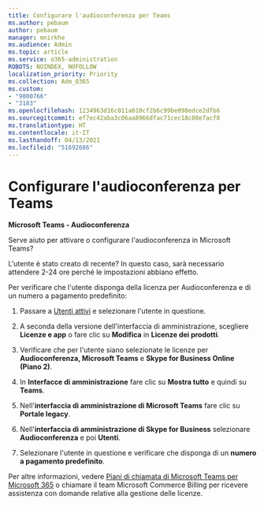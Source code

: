 ```yaml
---
title: Configurare l'audioconferenza per Teams
ms.author: pebaum
author: pebaum
manager: mnirkhe
ms.audience: Admin
ms.topic: article
ms.service: o365-administration
ROBOTS: NOINDEX, NOFOLLOW
localization_priority: Priority
ms.collection: Adm_O365
ms.custom:
- "9000766"
- "3183"
ms.openlocfilehash: 1234963d16c011a010cf2b6c99be098edce2dfb6
ms.sourcegitcommit: ef7ec42aba3c06aa8966dfac71cec18c08e7acf8
ms.translationtype: HT
ms.contentlocale: it-IT
ms.lasthandoff: 04/13/2021
ms.locfileid: "51692686"
---
```

# <a name="setup-audio-conferencing-for-teams"></a>Configurare l'audioconferenza per Teams

**Microsoft Teams - Audioconferenza**

Serve aiuto per attivare o configurare l'audioconferenza in Microsoft Teams?

L'utente è stato creato di recente?  In questo caso, sarà necessario attendere 2-24 ore perché le impostazioni abbiano effetto.

Per verificare che l'utente disponga della licenza per Audioconferenza e di un numero a pagamento predefinito:

1. Passare a [Utenti attivi](https://admin.microsoft.com/Adminportal/Home?source=applauncher#/users) e selezionare l'utente in questione.

2. A seconda della versione dell'interfaccia di amministrazione, scegliere **Licenze e app** o fare clic su **Modifica** in **Licenze dei prodotti**.

3. Verificare che per l'utente siano selezionate le licenze per **Audioconferenza, Microsoft Teams** e **Skype for Business Online (Piano 2)**.

4. In **Interfacce di amministrazione** fare clic su **Mostra tutto** e quindi su **Teams**.

5. Nell'**interfaccia di amministrazione di Microsoft Teams** fare clic su **Portale legacy**.

6. Nell'**interfaccia di amministrazione di Skype for Business** selezionare **Audioconferenza** e poi **Utenti**.

7. Selezionare l'utente in questione e verificare che disponga di un **numero a pagamento predefinito**.

Per altre informazioni, vedere [Piani di chiamata di Microsoft Teams per Microsoft 365](https://docs.microsoft.com/microsoftteams/calling-plans-for-office-365) o chiamare il team Microsoft Commerce Billing per ricevere assistenza con domande relative alla gestione delle licenze.